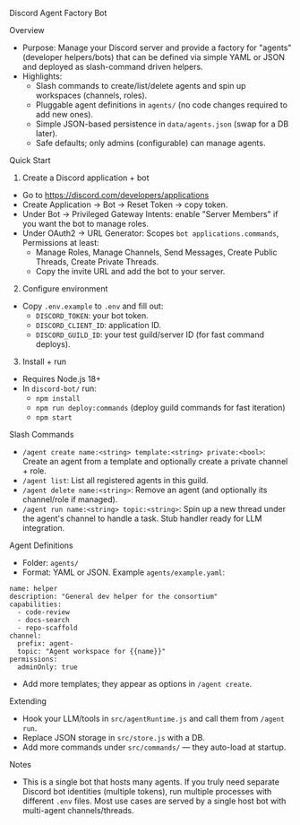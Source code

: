 Discord Agent Factory Bot

Overview

- Purpose: Manage your Discord server and provide a factory for "agents" (developer helpers/bots) that can be defined via simple YAML or JSON and deployed as slash-command driven helpers.
- Highlights:
  - Slash commands to create/list/delete agents and spin up workspaces (channels, roles).
  - Pluggable agent definitions in `agents/` (no code changes required to add new ones).
  - Simple JSON-based persistence in `data/agents.json` (swap for a DB later).
  - Safe defaults; only admins (configurable) can manage agents.

Quick Start

1) Create a Discord application + bot

- Go to https://discord.com/developers/applications
- Create Application → Bot → Reset Token → copy token.
- Under Bot → Privileged Gateway Intents: enable "Server Members" if you want the bot to manage roles.
- Under OAuth2 → URL Generator: Scopes `bot applications.commands`, Permissions at least:
  - Manage Roles, Manage Channels, Send Messages, Create Public Threads, Create Private Threads.
  - Copy the invite URL and add the bot to your server.

2) Configure environment

- Copy `.env.example` to `.env` and fill out:
  - `DISCORD_TOKEN`: your bot token.
  - `DISCORD_CLIENT_ID`: application ID.
  - `DISCORD_GUILD_ID`: your test guild/server ID (for fast command deploys).

3) Install + run

- Requires Node.js 18+
- In `discord-bot/` run:
  - `npm install`
  - `npm run deploy:commands` (deploy guild commands for fast iteration)
  - `npm start`

Slash Commands

- `/agent create name:<string> template:<string> private:<bool>`: Create an agent from a template and optionally create a private channel + role.
- `/agent list`: List all registered agents in this guild.
- `/agent delete name:<string>`: Remove an agent (and optionally its channel/role if managed).
- `/agent run name:<string> topic:<string>`: Spin up a new thread under the agent's channel to handle a task. Stub handler ready for LLM integration.

Agent Definitions

- Folder: `agents/`
- Format: YAML or JSON. Example `agents/example.yaml`:

```
name: helper
description: "General dev helper for the consortium"
capabilities:
  - code-review
  - docs-search
  - repo-scaffold
channel:
  prefix: agent-
  topic: "Agent workspace for {{name}}"
permissions:
  adminOnly: true
```

- Add more templates; they appear as options in `/agent create`.

Extending

- Hook your LLM/tools in `src/agentRuntime.js` and call them from `/agent run`.
- Replace JSON storage in `src/store.js` with a DB.
- Add more commands under `src/commands/` — they auto-load at startup.

Notes

- This is a single bot that hosts many agents. If you truly need separate Discord bot identities (multiple tokens), run multiple processes with different `.env` files. Most use cases are served by a single host bot with multi-agent channels/threads.

